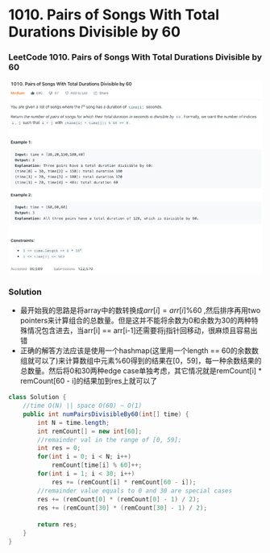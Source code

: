 # 1010. Pairs of Songs With Total Durations Divisible by 60

### LeetCode 1010. Pairs of Songs With Total Durations Divisible by 60

![Screenshot_2020-12-08_at_21.46.01.png](Screenshot_2020-12-08_at_21.46.01.png)

### Solution

- 最开始我的思路是将array中的数转换成$arr[i] = arr[i]  \% 60$ ,然后排序再用two pointers来计算组合的总数量。但是这并不能将余数为0和余数为30的两种特殊情况包含进去，当arr[i] == arr[i-1]还需要将j指针回移动，很麻烦且容易出错
- 正确的解答方法应该是使用一个hashmap(这里用一个length == 60的余数数组就可以了)来计算数组中元素%60得到的结果在[0，59]，每一种余数结果的总数量。然后将0和30两种edge case单独考虑，其它情况就是remCount[i] * remCount[60 - i]的结果加到res上就可以了

```java
class Solution {
    //time O(N) || space O(60) ~ O(1)
    public int numPairsDivisibleBy60(int[] time) {
        int N = time.length;
        int remCount[] = new int[60];
        //remainder val in the range of [0, 59];
        int res = 0;
        for(int i = 0; i < N; i++)
            remCount[time[i] % 60]++;
        for(int i = 1; i < 30; i++)
            res += (remCount[i] * remCount[60 - i]);
        //remainder value equals to 0 and 30 are special cases
        res += (remCount[0] * (remCount[0] - 1) / 2);
        res += (remCount[30] * (remCount[30] - 1) / 2);
        
        return res;
    }
}
```
